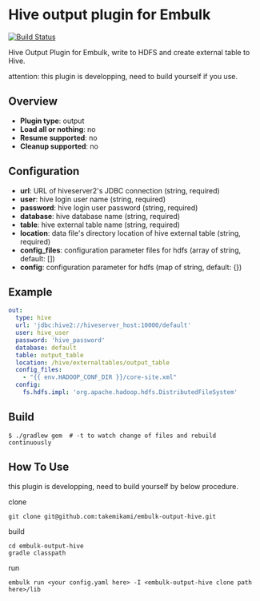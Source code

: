 # Hive output plugin for Embulk

[![Build Status](https://travis-ci.org/takemikami/embulk-output-hive.svg?branch=master)](https://travis-ci.org/takemikami/embulk-output-hive)

Hive Output Plugin for Embulk, write to HDFS and create external table to Hive.

attention: this plugin is developping, need to build yourself if you use.

## Overview

* **Plugin type**: output
* **Load all or nothing**: no
* **Resume supported**: no
* **Cleanup supported**: no

## Configuration

- **url**: URL of hiveserver2's JDBC connection (string, required)
- **user**: hive login user name (string, required)
- **password**: hive login user password (string, required)
- **database**: hive database name (string, required)
- **table**: hive external table name (string, required)
- **location**: data file's directory location of hive external table (string, required)
- **config_files**: configuration parameter files for hdfs (array of string, default: [])
- **config**: configuration parameter for hdfs (map of string, default: {})

## Example

```yaml
out:
  type: hive
  url: 'jdbc:hive2://hiveserver_host:10000/default'
  user: hive_user
  password: 'hive_password'
  database: default
  table: output_table
  location: /hive/externaltables/output_table
  config_files:
    - "{{ env.HADOOP_CONF_DIR }}/core-site.xml"
  config:
    fs.hdfs.impl: 'org.apache.hadoop.hdfs.DistributedFileSystem'
```


## Build

```
$ ./gradlew gem  # -t to watch change of files and rebuild continuously
```

## How To Use

this plugin is developping, need to build yourself by below procedure.

clone

```
git clone git@github.com:takemikami/embulk-output-hive.git
```

build

```
cd embulk-output-hive
gradle classpath
```

run

```
embulk run <your config.yaml here> -I <embulk-output-hive clone path here>/lib
```
